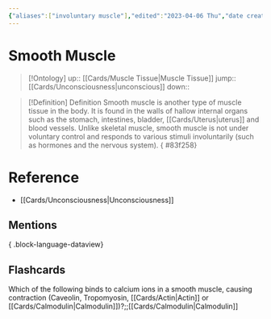 ```yaml
---
{"aliases":["involuntary muscle"],"edited":"2023-04-06 Thu","date created":"2023-04-04 Tue","tags":["Uni/HBIO1010","on/Science/Biology/Anatomy"],"dg-publish":true,"permalink":"/cards/smooth-muscle/","dgPassFrontmatter":true}
---
```


# Smooth Muscle

> [!Ontology]
> up:: [[Cards/Muscle Tissue\|Muscle Tissue]]
> jump:: [[Cards/Unconsciousness\|unconscious]]
> down:: 

> [!Definition] Definition
> Smooth muscle is another type of muscle tissue in the body. It is found in the walls of hallow internal organs such as the stomach, intestines, bladder, [[Cards/Uterus\|uterus]] and blood vessels. Unlike skeletal muscle, smooth muscle is not under voluntary control and responds to various stimuli involuntarily (such as hormones and the nervous system).
{ #83f258}


# Reference

- [[Cards/Unconsciousness\|Unconsciousness]]

## Mentions


{ .block-language-dataview}

## Flashcards

Which of the following binds to calcium ions in a smooth muscle, causing contraction (Caveolin, Tropomyosin, [[Cards/Actin\|Actin]] or [[Cards/Calmodulin\|Calmodulin]])?;;[[Cards/Calmodulin\|Calmodulin]]
<!--SR:!2023-08-17,1,230-->